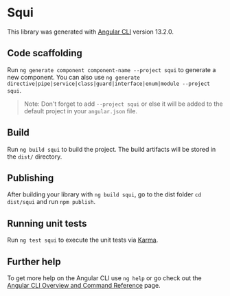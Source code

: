 # Squi

This library was generated with [Angular CLI](https://github.com/angular/angular-cli) version 13.2.0.

## Code scaffolding

Run `ng generate component component-name --project squi` to generate a new component. You can also use `ng generate directive|pipe|service|class|guard|interface|enum|module --project squi`.
> Note: Don't forget to add `--project squi` or else it will be added to the default project in your `angular.json` file. 

## Build

Run `ng build squi` to build the project. The build artifacts will be stored in the `dist/` directory.

## Publishing

After building your library with `ng build squi`, go to the dist folder `cd dist/squi` and run `npm publish`.

## Running unit tests

Run `ng test squi` to execute the unit tests via [Karma](https://karma-runner.github.io).

## Further help

To get more help on the Angular CLI use `ng help` or go check out the [Angular CLI Overview and Command Reference](https://angular.io/cli) page.
